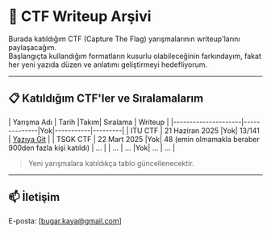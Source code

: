 # 🧠 CTF Writeup Arşivi

Burada katıldığım CTF (Capture The Flag) yarışmalarının writeup'larını paylaşacağım.  
Başlangıçta kullandığım formatların kusurlu olabileceğinin farkındayım, fakat her yeni yazıda düzen ve anlatımı geliştirmeyi hedefliyorum.  

---

## 📋 Katıldığım CTF'ler ve Sıralamalarım

| Yarışma Adı         | Tarih        |Takım| Sıralama  | Writeup |
|---------------------|--------------|Yok|-----------|---------|
| ITU CTF       | 21 Haziran 2025 |Yok| 13/141      | [Yazıya Git](./ITUCTF/) |
| TSGK CTF                | 22 Mart 2025          |Yok| 48 (emin olmamakla beraber 900den fazla kişi katıldı)     | ...  |
| ...                 | ...          |Yok| ...       | ...     |
> Yeni yarışmalara katıldıkça tablo güncellenecektir.

---

## 📫 İletişim
E-posta: [bugar.kaya@gmail.com]

